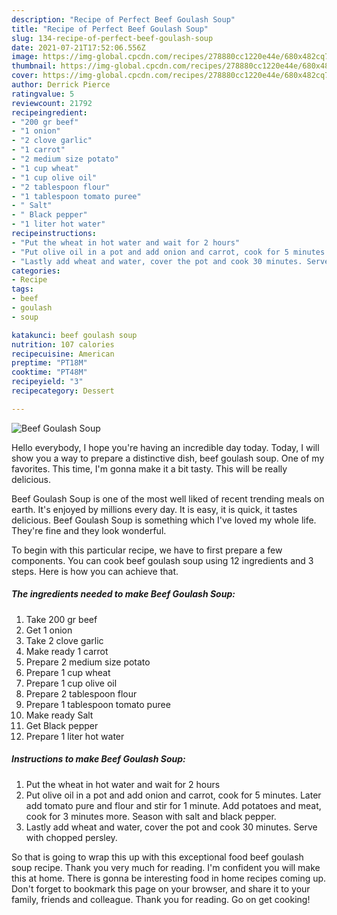 ```yaml
---
description: "Recipe of Perfect Beef Goulash Soup"
title: "Recipe of Perfect Beef Goulash Soup"
slug: 134-recipe-of-perfect-beef-goulash-soup
date: 2021-07-21T17:52:06.556Z
image: https://img-global.cpcdn.com/recipes/278880cc1220e44e/680x482cq70/beef-goulash-soup-recipe-main-photo.jpg
thumbnail: https://img-global.cpcdn.com/recipes/278880cc1220e44e/680x482cq70/beef-goulash-soup-recipe-main-photo.jpg
cover: https://img-global.cpcdn.com/recipes/278880cc1220e44e/680x482cq70/beef-goulash-soup-recipe-main-photo.jpg
author: Derrick Pierce
ratingvalue: 5
reviewcount: 21792
recipeingredient:
- "200 gr beef"
- "1 onion"
- "2 clove garlic"
- "1 carrot"
- "2 medium size potato"
- "1 cup wheat"
- "1 cup olive oil"
- "2 tablespoon flour"
- "1 tablespoon tomato puree"
- " Salt"
- " Black pepper"
- "1 liter hot water"
recipeinstructions:
- "Put the wheat in hot water and wait for 2 hours"
- "Put olive oil in a pot and add onion and carrot, cook for 5 minutes. Later add tomato pure and flour and stir for 1 minute. Add potatoes and meat, cook for 3 minutes more. Season with salt and black pepper."
- "Lastly add wheat and water, cover the pot and cook 30 minutes. Serve with chopped persley."
categories:
- Recipe
tags:
- beef
- goulash
- soup

katakunci: beef goulash soup 
nutrition: 107 calories
recipecuisine: American
preptime: "PT18M"
cooktime: "PT48M"
recipeyield: "3"
recipecategory: Dessert

---
```



![Beef Goulash Soup](https://img-global.cpcdn.com/recipes/278880cc1220e44e/680x482cq70/beef-goulash-soup-recipe-main-photo.jpg)

Hello everybody, I hope you're having an incredible day today. Today, I will show you a way to prepare a distinctive dish, beef goulash soup. One of my favorites. This time, I'm gonna make it a bit tasty. This will be really delicious.

Beef Goulash Soup is one of the most well liked of recent trending meals on earth. It's enjoyed by millions every day. It is easy, it is quick, it tastes delicious. Beef Goulash Soup is something which I've loved my whole life. They're fine and they look wonderful.




To begin with this particular recipe, we have to first prepare a few components. You can cook beef goulash soup using 12 ingredients and 3 steps. Here is how you can achieve that.

<!--inarticleads1-->

##### The ingredients needed to make Beef Goulash Soup:

1. Take 200 gr beef
1. Get 1 onion
1. Take 2 clove garlic
1. Make ready 1 carrot
1. Prepare 2 medium size potato
1. Prepare 1 cup wheat
1. Prepare 1 cup olive oil
1. Prepare 2 tablespoon flour
1. Prepare 1 tablespoon tomato puree
1. Make ready  Salt
1. Get  Black pepper
1. Prepare 1 liter hot water




<!--inarticleads2-->

##### Instructions to make Beef Goulash Soup:

1. Put the wheat in hot water and wait for 2 hours
1. Put olive oil in a pot and add onion and carrot, cook for 5 minutes. Later add tomato pure and flour and stir for 1 minute. Add potatoes and meat, cook for 3 minutes more. Season with salt and black pepper.
1. Lastly add wheat and water, cover the pot and cook 30 minutes. Serve with chopped persley.




So that is going to wrap this up with this exceptional food beef goulash soup recipe. Thank you very much for reading. I'm confident you will make this at home. There is gonna be interesting food in home recipes coming up. Don't forget to bookmark this page on your browser, and share it to your family, friends and colleague. Thank you for reading. Go on get cooking!
